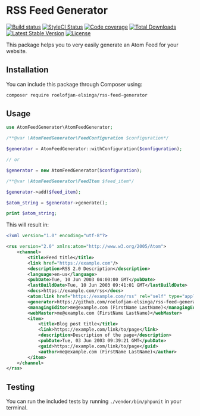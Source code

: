 # RSS Feed Generator

[![Build status](https://travis-ci.com/roelofjan-elsinga/atom-feed-generator.svg)](https://travis-ci.com/roelofjan-elsinga/atom-feed-generator)
[![StyleCI Status](https://github.styleci.io/repos/202346461/shield)](https://github.styleci.io/repos/202346461)
[![Code coverage](https://codecov.io/gh/roelofjan-elsinga/atom-feed-generator/branch/master/graph/badge.svg)](https://codecov.io/gh/roelofjan-elsinga/atom-feed-generator)
[![Total Downloads](https://poser.pugx.org/roelofjan-elsinga/atom-feed-generator/downloads)](https://packagist.org/packages/roelofjan-elsinga/atom-feed-generator)
[![Latest Stable Version](https://poser.pugx.org/roelofjan-elsinga/atom-feed-generator/v/stable)](https://packagist.org/packages/roelofjan-elsinga/atom-feed-generator)
[![License](https://poser.pugx.org/roelofjan-elsinga/atom-feed-generator/license)](https://packagist.org/packages/roelofjan-elsinga/atom-feed-generator)

This package helps you to very easily generate an Atom Feed for your website.

## Installation

You can include this package through Composer using:

```bash
composer require roelofjan-elsinga/rss-feed-generator
```

## Usage

```php
use AtomFeedGenerator\AtomFeedGenerator;

/**@var \AtomFeedGenerator\FeedConfiguration $configuration*/

$generator = AtomFeedGenerator::withConfiguration($configuration);

// or

$generator = new AtomFeedGenerator($configuration);

/**@var \AtomFeedGenerator\FeedItem $feed_item*/

$generator->add($feed_item);

$atom_string = $generator->generate();

print $atom_string;

```

This will result in:

```xml
<?xml version="1.0" encoding="utf-8"?>

<rss version="2.0" xmlns:atom="http://www.w3.org/2005/Atom">
    <channel>
        <title>Feed title</title>
        <link href="https://example.com"/>
        <description>RSS 2.0 Description</description>
        <language>en-us</language>
        <pubDate>Tue, 10 Jun 2003 04:00:00 GMT</pubDate>
        <lastBuildDate>Tue, 10 Jun 2003 09:41:01 GMT</lastBuildDate>
        <docs>https://example.com/rss</docs>
        <atom:link href="https://example.com/rss" rel="self" type="application/rss+xml" />
        <generator>https://github.com/roelofjan-elsinga/rss-feed-generator</generator>
        <managingEditor>me@example.com (FirstName LastName)</managingEditor>
        <webMaster>me@example.com (FirstName LastName)</webMaster>
        <item>
            <title>Blog post title</title>
            <link>https://example.com/link/to/page</link>
            <description>Description of the page</description>
            <pubDate>Tue, 03 Jun 2003 09:39:21 GMT</pubDate>
            <guid>https://example.com/link/to/page</guid>
            <author>me@example.com (FirstName LastName)</author>
        </item>
    </channel>
</rss>
```

## Testing

You can run the included tests by running ``./vendor/bin/phpunit`` in your terminal.
